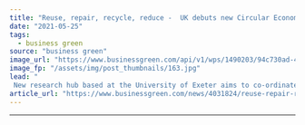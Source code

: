 ```yaml
---
title: "Reuse, repair, recycle, reduce -  UK debuts new Circular Economy Hub"
date: "2021-05-25"
tags: 
  - business green
source: "business green"
image_url: "https://www.businessgreen.com/api/v1/wps/1490203/94c730ad-4cbc-4ae7-84ba-60a028bea0d0/5/Recycling-1-185x114.jpg"
image_fp: "/assets/img/post_thumbnails/163.jpg"
lead: "
 New research hub based at the University of Exeter aims to co-ordinate national research efforts to advance the development of circular economy business models ..."
article_url: "https://www.businessgreen.com/news/4031824/reuse-repair-recycle-reduce-uk-debuts-circular-economy-hub"
---
```


---
